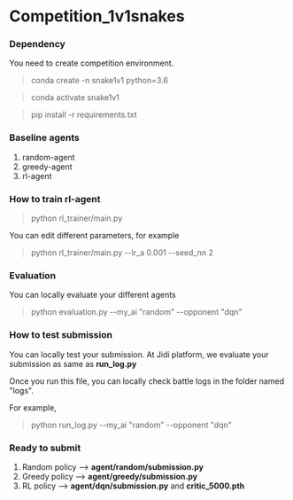 # Competition_1v1snakes

### Dependency
You need to create competition environment.
>conda create -n snake1v1 python=3.6

>conda activate snake1v1

>pip install -r requirements.txt

### Baseline agents
1. random-agent 
2. greedy-agent
3. rl-agent

### How to train rl-agent

>python rl_trainer/main.py

You can edit different parameters, for example

>python rl_trainer/main.py --lr_a 0.001 --seed_nn 2

### Evaluation 
You can locally evaluate your different agents

>python evaluation.py --my_ai "random" --opponent "dqn"

### How to test submission 
You can locally test your submission. At Jidi platform, we evaluate your submission as same as **run_log.py**

Once you run this file, you can locally check battle logs in the folder named "logs".

For example, 
>python run_log.py --my_ai "random" --opponent "dqn"

### Ready to submit 

1. Random policy --> **agent/random/submission.py**
2. Greedy policy --> **agent/greedy/submission.py**
3. RL policy --> **agent/dqn/submission.py** and **critic_5000.pth**

